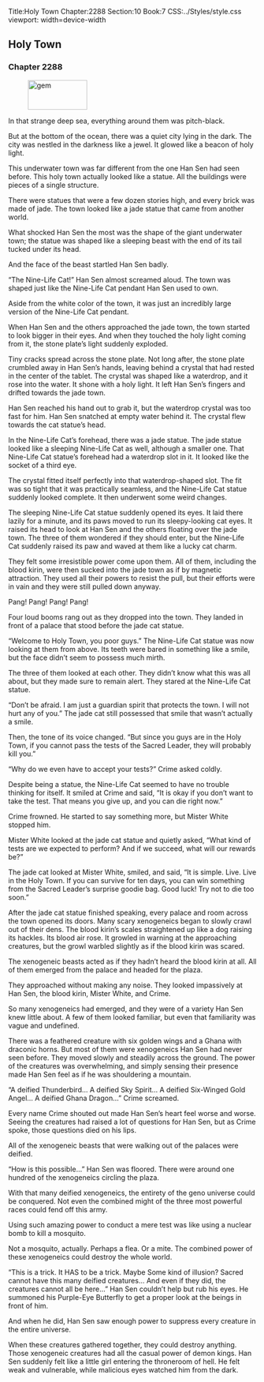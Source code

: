 Title:Holy Town 
Chapter:2288 
Section:10 
Book:7 
CSS:../Styles/style.css 
viewport: width=device-width
  
## Holy Town
### Chapter 2288 
<figure>
	<img src="../Images/gem.gif" alt="gem" id="gem" width="120" height="60" />
</figure>
  

  
  In that strange deep sea, everything around them was pitch-black.

But at the bottom of the ocean, there was a quiet city lying in the dark. The city was nestled in the darkness like a jewel. It glowed like a beacon of holy light.

This underwater town was far different from the one Han Sen had seen before. This holy town actually looked like a statue. All the buildings were pieces of a single structure.

There were statues that were a few dozen stories high, and every brick was made of jade. The town looked like a jade statue that came from another world.

What shocked Han Sen the most was the shape of the giant underwater town; the statue was shaped like a sleeping beast with the end of its tail tucked under its head.

And the face of the beast startled Han Sen badly.

“The Nine-Life Cat!” Han Sen almost screamed aloud. The town was shaped just like the Nine-Life Cat pendant Han Sen used to own.

Aside from the white color of the town, it was just an incredibly large version of the Nine-Life Cat pendant.

When Han Sen and the others approached the jade town, the town started to look bigger in their eyes. And when they touched the holy light coming from it, the stone plate’s light suddenly exploded.

Tiny cracks spread across the stone plate. Not long after, the stone plate crumbled away in Han Sen’s hands, leaving behind a crystal that had rested in the center of the tablet. The crystal was shaped like a waterdrop, and it rose into the water. It shone with a holy light. It left Han Sen’s fingers and drifted towards the jade town.

Han Sen reached his hand out to grab it, but the waterdrop crystal was too fast for him. Han Sen snatched at empty water behind it. The crystal flew towards the cat statue’s head.

In the Nine-Life Cat’s forehead, there was a jade statue. The jade statue looked like a sleeping Nine-Life Cat as well, although a smaller one. That Nine-Life Cat statue’s forehead had a waterdrop slot in it. It looked like the socket of a third eye.

The crystal fitted itself perfectly into that waterdrop-shaped slot. The fit was so tight that it was practically seamless, and the Nine-Life Cat statue suddenly looked complete. It then underwent some weird changes.

The sleeping Nine-Life Cat statue suddenly opened its eyes. It laid there lazily for a minute, and its paws moved to run its sleepy-looking cat eyes. It raised its head to look at Han Sen and the others floating over the jade town. The three of them wondered if they should enter, but the Nine-Life Cat suddenly raised its paw and waved at them like a lucky cat charm.

They felt some irresistible power come upon them. All of them, including the blood kirin, were then sucked into the jade town as if by magnetic attraction. They used all their powers to resist the pull, but their efforts were in vain and they were still pulled down anyway.

Pang! Pang! Pang! Pang!

Four loud booms rang out as they dropped into the town. They landed in front of a palace that stood before the jade cat statue.

“Welcome to Holy Town, you poor guys.” The Nine-Life Cat statue was now looking at them from above. Its teeth were bared in something like a smile, but the face didn’t seem to possess much mirth.

The three of them looked at each other. They didn’t know what this was all about, but they made sure to remain alert. They stared at the Nine-Life Cat statue.

“Don’t be afraid. I am just a guardian spirit that protects the town. I will not hurt any of you.” The jade cat still possessed that smile that wasn’t actually a smile.

Then, the tone of its voice changed. “But since you guys are in the Holy Town, if you cannot pass the tests of the Sacred Leader, they will probably kill you.”

“Why do we even have to accept your tests?” Crime asked coldly.

Despite being a statue, the Nine-Life Cat seemed to have no trouble thinking for itself. It smiled at Crime and said, “It is okay if you don’t want to take the test. That means you give up, and you can die right now.”

Crime frowned. He started to say something more, but Mister White stopped him.

Mister White looked at the jade cat statue and quietly asked, “What kind of tests are we expected to perform? And if we succeed, what will our rewards be?”

The jade cat looked at Mister White, smiled, and said, “It is simple. Live. Live in the Holy Town. If you can survive for ten days, you can win something from the Sacred Leader’s surprise goodie bag. Good luck! Try not to die too soon.”

After the jade cat statue finished speaking, every palace and room across the town opened its doors. Many scary xenogeneics began to slowly crawl out of their dens. The blood kirin’s scales straightened up like a dog raising its hackles. Its blood air rose. It growled in warning at the approaching creatures, but the growl warbled slightly as if the blood kirin was scared.

The xenogeneic beasts acted as if they hadn’t heard the blood kirin at all. All of them emerged from the palace and headed for the plaza.

They approached without making any noise. They looked impassively at Han Sen, the blood kirin, Mister White, and Crime.

So many xenogeneics had emerged, and they were of a variety Han Sen knew little about. A few of them looked familiar, but even that familiarity was vague and undefined.

There was a feathered creature with six golden wings and a Ghana with draconic horns. But most of them were xenogeneics Han Sen had never seen before. They moved slowly and steadily across the ground. The power of the creatures was overwhelming, and simply sensing their presence made Han Sen feel as if he was shouldering a mountain.

“A deified Thunderbird… A deified Sky Spirit… A deified Six-Winged Gold Angel… A deified Ghana Dragon…” Crime screamed.

Every name Crime shouted out made Han Sen’s heart feel worse and worse. Seeing the creatures had raised a lot of questions for Han Sen, but as Crime spoke, those questions died on his lips.

All of the xenogeneic beasts that were walking out of the palaces were deified.

“How is this possible…” Han Sen was floored. There were around one hundred of the xenogeneics circling the plaza.

With that many deified xenogeneics, the entirety of the geno universe could be conquered. Not even the combined might of the three most powerful races could fend off this army.

Using such amazing power to conduct a mere test was like using a nuclear bomb to kill a mosquito.

Not a mosquito, actually. Perhaps a flea. Or a mite. The combined power of these xenogeneics could destroy the whole world.

“This is a trick. It HAS to be a trick. Maybe Some kind of illusion? Sacred cannot have this many deified creatures… And even if they did, the creatures cannot all be here…” Han Sen couldn’t help but rub his eyes. He summoned his Purple-Eye Butterfly to get a proper look at the beings in front of him.

And when he did, Han Sen saw enough power to suppress every creature in the entire universe.

When these creatures gathered together, they could destroy anything. Those xenogeneic creatures had all the casual power of demon kings. Han Sen suddenly felt like a little girl entering the throneroom of hell. He felt weak and vulnerable, while malicious eyes watched him from the dark.
